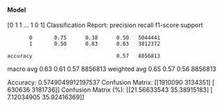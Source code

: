 #### Model
[0 1 1 ... 1 0 1]
Classification Report:
              precision    recall  f1-score   support

           0       0.75      0.38      0.50   5044441
           1       0.50      0.83      0.63   3812372

    accuracy                           0.57   8856813
   macro avg       0.63      0.61      0.57   8856813
weighted avg       0.65      0.57      0.56   8856813

Accuracy: 0.5749049912197537
Confusion Matrix:
[[1910090 3134351]
 [ 630636 3181736]]
Confusion Matrix (%):
[[21.56633543 35.38915183]
 [ 7.12034905 35.92416369]]
